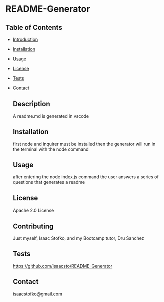# README-Generator 

  ## Table of Contents
- [Introduction](#description)
- [Installation](#installation)
- [Usage](#usage)
- [License](#license)
- [Tests](#tests)
- [Contact](#contact)

  
  ## Description
  A readme.md is generated in vscode 
  
  ## Installation
  first node and inquirer must be installed then the generator will run in the terminal with the node command 
  
  ## Usage
  after entering the node index.js command the user answers a series of questions that generates a readme 
  
  ## License
  Apache 2.0 License
  
  ## Contributing
  Just myself, Isaac Stofko, and my Bootcamp tutor, Dru Sanchez
  
  ## Tests
  https://github.com/isaacsto/README-Generator 
  
  ## Contact
  isaacstofko@gmail.com  